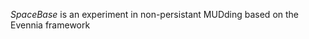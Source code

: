 *SpaceBase* is an experiment in non-persistant MUDding based on the Evennia framework

[homepage]: http://www.evennia.com
